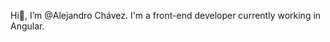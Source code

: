 Hi👋, I’m @Alejandro Chávez. I'm a front-end developer currently working in Angular.

<!---
InnitAlejandro/InnitAlejandro is a ✨ special ✨ repository because its `README.md` (this file) appears on your GitHub profile.
You can click the Preview link to take a look at your changes.
--->
